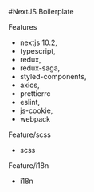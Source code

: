 #NextJS Boilerplate

Features
- nextjs 10.2,
- typescript,
- redux,
- redux-saga,
- styled-components,
- axios,
- prettierrc
- eslint,
- js-cookie,
- webpack
 

Feature/scss
- scss

Feature/i18n
- i18n
